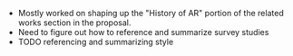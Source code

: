 - Mostly worked on shaping up the "History of AR" portion of the related works section in the proposal.
- Need to figure out how to reference and summarize survey studies
- TODO referencing and summarizing style